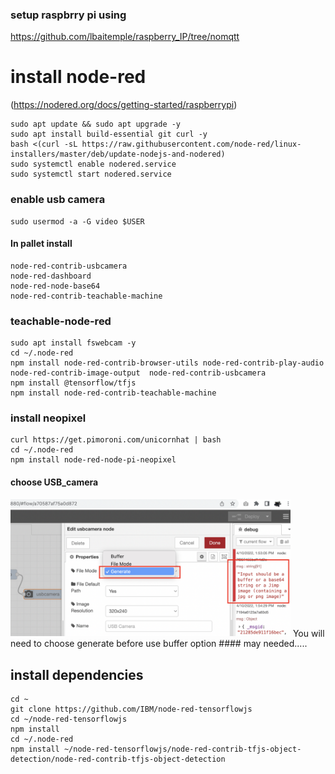 ### setup raspbrry pi using 
https://github.com/lbaitemple/raspberry_IP/tree/nomqtt

# install node-red 


(https://nodered.org/docs/getting-started/raspberrypi)
```
sudo apt update && sudo apt upgrade -y
sudo apt install build-essential git curl -y
bash <(curl -sL https://raw.githubusercontent.com/node-red/linux-installers/master/deb/update-nodejs-and-nodered)
sudo systemctl enable nodered.service
sudo systemctl start nodered.service
```
### enable usb camera
```
sudo usermod -a -G video $USER

```
#### In pallet install
```
node-red-contrib-usbcamera 
node-red-dashboard
node-red-node-base64
node-red-contrib-teachable-machine
```

### teachable-node-red
```
sudo apt install fswebcam -y
cd ~/.node-red
npm install node-red-contrib-browser-utils node-red-contrib-play-audio node-red-contrib-image-output  node-red-contrib-usbcamera  
npm install @tensorflow/tfjs 
npm install node-red-contrib-teachable-machine
```

### install neopixel
```
curl https://get.pimoroni.com/unicornhat | bash
cd ~/.node-red
npm install node-red-node-pi-neopixel
```
#### choose USB_camera
<img src="usb_camera.png" width="448">
You will need to choose generate before use buffer option
#### may needed.....

## install dependencies
```
cd ~
git clone https://github.com/IBM/node-red-tensorflowjs
cd ~/node-red-tensorflowjs
npm install
cd ~/.node-red
npm install ~/node-red-tensorflowjs/node-red-contrib-tfjs-object-detection/node-red-contrib-tfjs-object-detection

